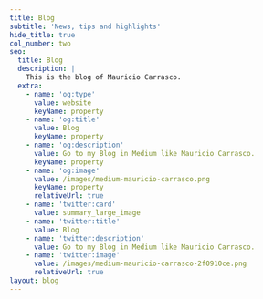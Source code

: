 ```yaml
---
title: Blog
subtitle: 'News, tips and highlights'
hide_title: true
col_number: two
seo:
  title: Blog
  description: |
    This is the blog of Mauricio Carrasco.
  extra:
    - name: 'og:type'
      value: website
      keyName: property
    - name: 'og:title'
      value: Blog
      keyName: property
    - name: 'og:description'
      value: Go to my Blog in Medium like Mauricio Carrasco.
      keyName: property
    - name: 'og:image'
      value: /images/medium-mauricio-carrasco.png
      keyName: property
      relativeUrl: true
    - name: 'twitter:card'
      value: summary_large_image
    - name: 'twitter:title'
      value: Blog
    - name: 'twitter:description'
      value: Go to my Blog in Medium like Mauricio Carrasco.
    - name: 'twitter:image'
      value: /images/medium-mauricio-carrasco-2f0910ce.png
      relativeUrl: true
layout: blog
---
```

